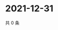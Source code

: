 # 2021-12-31

共 0 条

<!-- BEGIN WEIBO -->
<!-- 最后更新时间 Fri Dec 31 2021 16:14:56 GMT+0800 (China Standard Time) -->

<!-- END WEIBO -->
